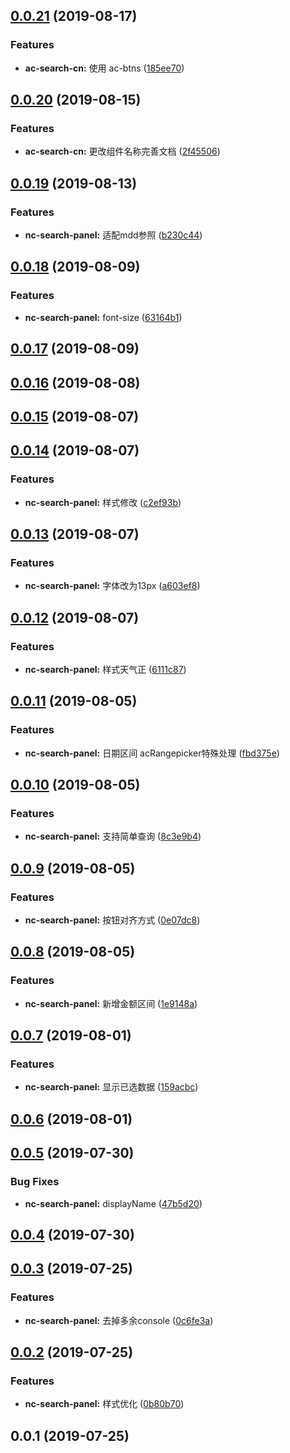 <a name="0.0.21"></a>
## [0.0.21](https://github.com/tinper-bee/ac-search-cn/compare/v0.0.20...v0.0.21) (2019-08-17)


### Features

* **ac-search-cn:** 使用 ac-btns ([185ee70](https://github.com/tinper-bee/ac-search-cn/commit/185ee70))



<a name="0.0.20"></a>
## [0.0.20](https://github.com/tinper-bee/ac-search-cn/compare/v0.0.19...v0.0.20) (2019-08-15)


### Features

* **ac-search-cn:** 更改组件名称完善文档 ([2f45506](https://github.com/tinper-bee/ac-search-cn/commit/2f45506))



<a name="0.0.19"></a>
## [0.0.19](https://github.com/tinper-bee/ac-search-cn/compare/v0.0.18...v0.0.19) (2019-08-13)


### Features

* **nc-search-panel:** 适配mdd参照 ([b230c44](https://github.com/tinper-bee/ac-search-cn/commit/b230c44))



<a name="0.0.18"></a>
## [0.0.18](https://github.com/tinper-bee/ac-search-cn/compare/v0.0.17...v0.0.18) (2019-08-09)


### Features

* **nc-search-panel:** font-size ([63164b1](https://github.com/tinper-bee/ac-search-cn/commit/63164b1))



<a name="0.0.17"></a>
## [0.0.17](https://github.com/tinper-bee/ac-search-cn/compare/v0.0.16...v0.0.17) (2019-08-09)



<a name="0.0.16"></a>
## [0.0.16](https://github.com/tinper-bee/ac-search-cn/compare/v0.0.15...v0.0.16) (2019-08-08)



<a name="0.0.15"></a>
## [0.0.15](https://github.com/tinper-bee/ac-search-cn/compare/v0.0.14...v0.0.15) (2019-08-07)



<a name="0.0.14"></a>
## [0.0.14](https://github.com/tinper-bee/ac-search-cn/compare/v0.0.13...v0.0.14) (2019-08-07)


### Features

* **nc-search-panel:** 样式修改 ([c2ef93b](https://github.com/tinper-bee/ac-search-cn/commit/c2ef93b))



<a name="0.0.13"></a>
## [0.0.13](https://github.com/tinper-bee/ac-search-cn/compare/v0.0.12...v0.0.13) (2019-08-07)


### Features

* **nc-search-panel:** 字体改为13px ([a603ef8](https://github.com/tinper-bee/ac-search-cn/commit/a603ef8))



<a name="0.0.12"></a>
## [0.0.12](https://github.com/tinper-bee/ac-search-cn/compare/v0.0.11...v0.0.12) (2019-08-07)


### Features

* **nc-search-panel:** 样式天气正 ([6111c87](https://github.com/tinper-bee/ac-search-cn/commit/6111c87))



<a name="0.0.11"></a>
## [0.0.11](https://github.com/tinper-bee/ac-search-cn/compare/v0.0.10...v0.0.11) (2019-08-05)


### Features

* **nc-search-panel:** 日期区间 acRangepicker特殊处理 ([fbd375e](https://github.com/tinper-bee/ac-search-cn/commit/fbd375e))



<a name="0.0.10"></a>
## [0.0.10](https://github.com/tinper-bee/ac-search-cn/compare/v0.0.9...v0.0.10) (2019-08-05)


### Features

* **nc-search-panel:** 支持简单查询 ([8c3e9b4](https://github.com/tinper-bee/ac-search-cn/commit/8c3e9b4))



<a name="0.0.9"></a>
## [0.0.9](https://github.com/tinper-bee/ac-search-cn/compare/v0.0.8...v0.0.9) (2019-08-05)


### Features

* **nc-search-panel:** 按钮对齐方式 ([0e07dc8](https://github.com/tinper-bee/ac-search-cn/commit/0e07dc8))



<a name="0.0.8"></a>
## [0.0.8](https://github.com/tinper-bee/ac-search-cn/compare/v0.0.7...v0.0.8) (2019-08-05)


### Features

* **nc-search-panel:** 新增金额区间 ([1e9148a](https://github.com/tinper-bee/ac-search-cn/commit/1e9148a))



<a name="0.0.7"></a>
## [0.0.7](https://github.com/tinper-bee/ac-search-cn/compare/v0.0.6...v0.0.7) (2019-08-01)


### Features

* **nc-search-panel:** 显示已选数据 ([159acbc](https://github.com/tinper-bee/ac-search-cn/commit/159acbc))



<a name="0.0.6"></a>
## [0.0.6](https://github.com/tinper-bee/ac-search-cn/compare/v0.0.5...v0.0.6) (2019-08-01)



<a name="0.0.5"></a>
## [0.0.5](https://github.com/tinper-bee/ac-search-cn/compare/v0.0.4...v0.0.5) (2019-07-30)


### Bug Fixes

* **nc-search-panel:** displayName ([47b5d20](https://github.com/tinper-bee/ac-search-cn/commit/47b5d20))



<a name="0.0.4"></a>
## [0.0.4](https://github.com/tinper-bee/ac-search-cn/compare/v0.0.3...v0.0.4) (2019-07-30)



<a name="0.0.3"></a>
## [0.0.3](https://github.com/tinper-bee/ac-search-cn/compare/v0.0.2...v0.0.3) (2019-07-25)


### Features

* **nc-search-panel:** 去掉多余console ([0c6fe3a](https://github.com/tinper-bee/ac-search-cn/commit/0c6fe3a))



<a name="0.0.2"></a>
## [0.0.2](https://github.com/tinper-bee/ac-search-cn/compare/v0.0.1...v0.0.2) (2019-07-25)


### Features

* **nc-search-panel:** 样式优化 ([0b80b70](https://github.com/tinper-bee/ac-search-cn/commit/0b80b70))



<a name="0.0.1"></a>
## 0.0.1 (2019-07-25)




